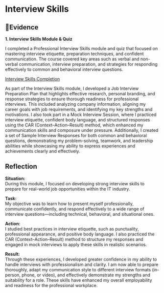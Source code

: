 # Interview Skills  

## 📄Evidence  
**1. Interview Skills Module & Quiz**  

I completed a Professional Interview Skills module and quiz that focused on mastering interview etiquette, preparation techniques, and confident communication. The course covered key areas such as verbal and non-verbal communication, interview preparation, and strategies for responding effectively to common and behavioral interview questions.  

[Interview Skills Completion](https://github.com/AJ219423202/DigitalPortfolio2/blob/42a7cb64bec6207f8ad164af923f5e16fd25d535/Files/interview_skills.png)

As part of the Interview Skills module, I developed a Job Interview Preparation Plan that highlights effective research, personal branding, and response strategies to ensure thorough readiness for professional interviews. This included analyzing company information, aligning my career goals with job requirements, and identifying my key strengths and motivations. I also took part in a Mock Interview Session, where I practiced interview etiquette, confident body language, and structured responses using the CAR (Context–Action–Result) method, which enhanced my communication skills and composure under pressure. Additionally, I created a set of Sample Interview Responses for both common and behavioral questions, demonstrating my problem-solving, teamwork, and leadership abilities while showcasing my ability to express experiences and achievements clearly and effectively.  

## Reflection  

**Situation:**  
During this module, I focused on developing strong interview skills to prepare for real-world job opportunities within the IT industry.  

**Task:**  
My objective was to learn how to present myself professionally, communicate confidently, and respond effectively to a wide range of interview questions—including technical, behavioral, and situational ones.  

**Action:**  
I studied best practices in interview etiquette, such as punctuality, professional appearance, and positive body language. I also practiced the CAR (Context–Action–Result) method to structure my responses and engaged in mock interviews to apply these skills in realistic scenarios.  

**Result:**  
Through these experiences, I developed greater confidence in my ability to handle interviews with professionalism and clarity. I am now able to prepare thoroughly, adapt my communication style to different interview formats (in-person, phone, or video), and effectively demonstrate my strengths and suitability for a role. These skills have enhanced my overall employability and readiness for the professional workplace.  
